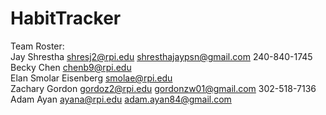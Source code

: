 # HabitTracker

Team Roster:  
Jay Shrestha	shresj2@rpi.edu	shresthajaypsn@gmail.com	240-840-1745  
Becky Chen 	chenb9@rpi.edu	  
Elan Smolar Eisenberg smolae@rpi.edu	                           
Zachary Gordon  gordoz2@rpi.edu	gordonzw01@gmail.com	302-518-7136  
Adam Ayan 	ayana@rpi.edu 	adam.ayan84@gmail.com

